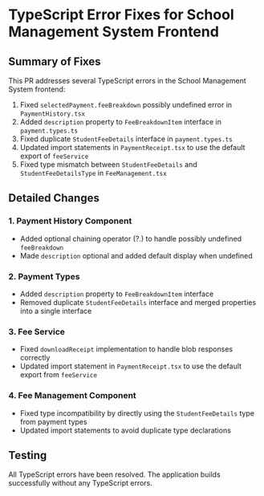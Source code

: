 # TypeScript Error Fixes for School Management System Frontend

## Summary of Fixes

This PR addresses several TypeScript errors in the School Management System frontend:

1. Fixed `selectedPayment.feeBreakdown` possibly undefined error in `PaymentHistory.tsx`
2. Added `description` property to `FeeBreakdownItem` interface in `payment.types.ts`
3. Fixed duplicate `StudentFeeDetails` interface in `payment.types.ts`
4. Updated import statements in `PaymentReceipt.tsx` to use the default export of `feeService`
5. Fixed type mismatch between `StudentFeeDetails` and `StudentFeeDetailsType` in `FeeManagement.tsx`

## Detailed Changes

### 1. Payment History Component
- Added optional chaining operator (?.) to handle possibly undefined `feeBreakdown`
- Made `description` optional and added default display when undefined

### 2. Payment Types
- Added `description` property to `FeeBreakdownItem` interface
- Removed duplicate `StudentFeeDetails` interface and merged properties into a single interface

### 3. Fee Service
- Fixed `downloadReceipt` implementation to handle blob responses correctly
- Updated import statement in `PaymentReceipt.tsx` to use the default export from `feeService`

### 4. Fee Management Component
- Fixed type incompatibility by directly using the `StudentFeeDetails` type from payment types
- Updated import statements to avoid duplicate type declarations

## Testing

All TypeScript errors have been resolved. The application builds successfully without any TypeScript errors.
